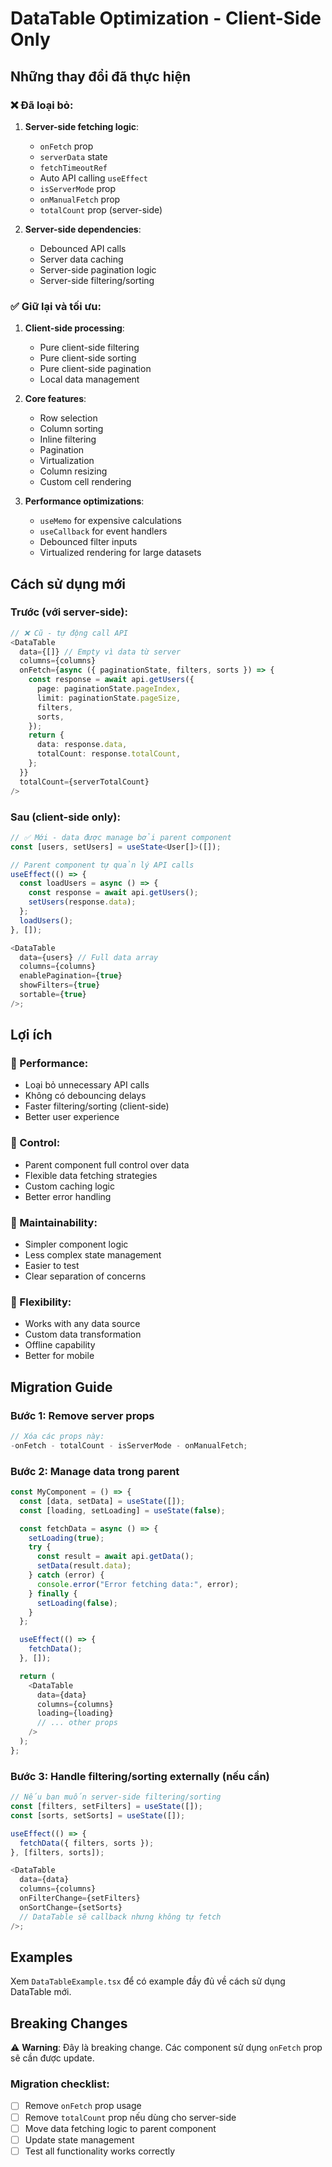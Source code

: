 # DataTable Optimization - Client-Side Only

## Những thay đổi đã thực hiện

### ❌ Đã loại bỏ:

1. **Server-side fetching logic**:

   - `onFetch` prop
   - `serverData` state
   - `fetchTimeoutRef`
   - Auto API calling `useEffect`
   - `isServerMode` prop
   - `onManualFetch` prop
   - `totalCount` prop (server-side)

2. **Server-side dependencies**:
   - Debounced API calls
   - Server data caching
   - Server-side pagination logic
   - Server-side filtering/sorting

### ✅ Giữ lại và tối ưu:

1. **Client-side processing**:

   - Pure client-side filtering
   - Pure client-side sorting
   - Pure client-side pagination
   - Local data management

2. **Core features**:

   - Row selection
   - Column sorting
   - Inline filtering
   - Pagination
   - Virtualization
   - Column resizing
   - Custom cell rendering

3. **Performance optimizations**:
   - `useMemo` for expensive calculations
   - `useCallback` for event handlers
   - Debounced filter inputs
   - Virtualized rendering for large datasets

## Cách sử dụng mới

### Trước (với server-side):

```typescript
// ❌ Cũ - tự động call API
<DataTable
  data={[]} // Empty vì data từ server
  columns={columns}
  onFetch={async ({ paginationState, filters, sorts }) => {
    const response = await api.getUsers({
      page: paginationState.pageIndex,
      limit: paginationState.pageSize,
      filters,
      sorts,
    });
    return {
      data: response.data,
      totalCount: response.totalCount,
    };
  }}
  totalCount={serverTotalCount}
/>
```

### Sau (client-side only):

```typescript
// ✅ Mới - data được manage bởi parent component
const [users, setUsers] = useState<User[]>([]);

// Parent component tự quản lý API calls
useEffect(() => {
  const loadUsers = async () => {
    const response = await api.getUsers();
    setUsers(response.data);
  };
  loadUsers();
}, []);

<DataTable
  data={users} // Full data array
  columns={columns}
  enablePagination={true}
  showFilters={true}
  sortable={true}
/>;
```

## Lợi ích

### 🚀 Performance:

- Loại bỏ unnecessary API calls
- Không có debouncing delays
- Faster filtering/sorting (client-side)
- Better user experience

### 🎯 Control:

- Parent component full control over data
- Flexible data fetching strategies
- Custom caching logic
- Better error handling

### 🔧 Maintainability:

- Simpler component logic
- Less complex state management
- Easier to test
- Clear separation of concerns

### 📱 Flexibility:

- Works with any data source
- Custom data transformation
- Offline capability
- Better for mobile

## Migration Guide

### Bước 1: Remove server props

```typescript
// Xóa các props này:
-onFetch - totalCount - isServerMode - onManualFetch;
```

### Bước 2: Manage data trong parent

```typescript
const MyComponent = () => {
  const [data, setData] = useState([]);
  const [loading, setLoading] = useState(false);

  const fetchData = async () => {
    setLoading(true);
    try {
      const result = await api.getData();
      setData(result.data);
    } catch (error) {
      console.error("Error fetching data:", error);
    } finally {
      setLoading(false);
    }
  };

  useEffect(() => {
    fetchData();
  }, []);

  return (
    <DataTable
      data={data}
      columns={columns}
      loading={loading}
      // ... other props
    />
  );
};
```

### Bước 3: Handle filtering/sorting externally (nếu cần)

```typescript
// Nếu bạn muốn server-side filtering/sorting
const [filters, setFilters] = useState([]);
const [sorts, setSorts] = useState([]);

useEffect(() => {
  fetchData({ filters, sorts });
}, [filters, sorts]);

<DataTable
  data={data}
  columns={columns}
  onFilterChange={setFilters}
  onSortChange={setSorts}
  // DataTable sẽ callback nhưng không tự fetch
/>;
```

## Examples

Xem `DataTableExample.tsx` để có example đầy đủ về cách sử dụng DataTable mới.

## Breaking Changes

⚠️ **Warning**: Đây là breaking change. Các component sử dụng `onFetch` prop sẽ cần được update.

### Migration checklist:

- [ ] Remove `onFetch` prop usage
- [ ] Remove `totalCount` prop nếu dùng cho server-side
- [ ] Move data fetching logic to parent component
- [ ] Update state management
- [ ] Test all functionality works correctly
